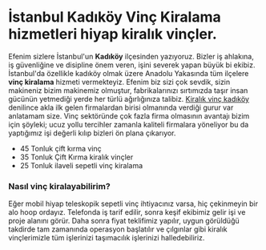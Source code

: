 # İstanbul Kadıköy Vinç Kiralama hizmetleri hiyap kiralık vinçler.
Efenim sizlere İstanbul'un <b>Kadıköy</b> ilçesinden yazıyoruz. Bizler iş ahlakına, iş güvenliğine ve disipline önem veren, işini severek yapan büyük bi ekibiz. İstanbul'da özellikle kadıköy olmak üzere Anadolu Yakasında tüm ilçelere <strong>vinç kiralama</strong> hizmeti vermekteyiz. Efenim biz sizi çok sevdik, sizin makineniz bizim makinemiz olmuştur, fabrikalarınızı sırtımızda taşır insan gücünün yetmediği yerde her türlü ağırlığınıza talibiz. <a href="http://www.kadikoyvinckiralama.com" title="kadıköy vinç">Kiralık vinç kadıköy</a> denilince akla ilk gelen firmalardan birisi olmanında verdiği gurur var anlatamam size. Vinç sektöründe çok fazla firma olmasının avantajı bizim için şöyleki; ucuz yollu tercihler zamanla kaliteli firmalara yöneliyor bu da yaptığımız işi değerli kılıp bizleri ön plana çıkarıyor. 

<ul>
<li>45 Tonluk çift kırma vinç</li>
<li>35 Tonluk Çift Kırma kiralık vinçler</li>
<li>25 Tonluk ilaveli sepetli vinç kiralama</li>
</ul>

<h3>Nasıl vinç kiralayabilirim?</h3>
Eğer mobil hiyap teleskopik sepetli vinç ihtiyacınız varsa, hiç çekinmeyin bir alo hoop ordayız. Telefonda iş tarif edilir, sonra keşif ekibimiz gelir işi ve proje alanını görür. Daha sonra fiyat teklifimiz yapılır, uygun görüldüğü takdirde tam zamanında operasyon başlatılır ve çılgınlar gibi kiralık vinçlerimizle tüm işlerinizi taşımacılık işlerinizi halledebiliriz.
